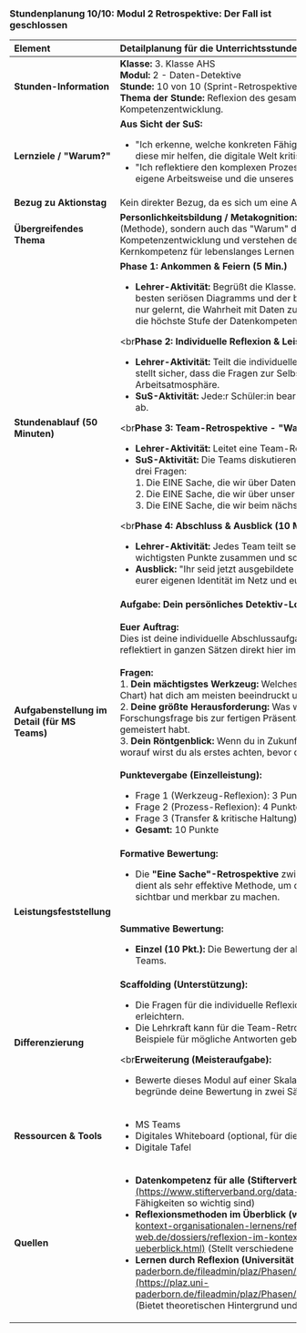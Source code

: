 ### **Stundenplanung 10/10: Modul 2 Retrospektive: Der Fall ist geschlossen**

| **Element** | **Detailplanung für die Unterrichtsstunde** |
| :--- | :--- |
| **Stunden-Information** | **Klasse:** 3. Klasse AHS<br>**Modul:** 2 - Daten-Detektive<br>**Stunde:** 10 von 10 (Sprint-Retrospektive)<br>**Thema der Stunde:** Reflexion des gesamten Forschungsprozesses und der eigenen Kompetenzentwicklung. |
| **Lernziele / "Warum?"** | **Aus Sicht der SuS:**<br><ul><li>"Ich erkenne, welche konkreten Fähigkeiten ich als Daten-Detektiv erworben habe und wie diese mir helfen, die digitale Welt kritischer und kompetenter zu verstehen."</li><li>"Ich reflektiere den komplexen Prozess von der Fragestellung bis zur Präsentation, um meine eigene Arbeitsweise und die unseres Teams für zukünftige Projekte zu optimieren."</li></ul> |
| **Bezug zu Aktionstag** | Kein direkter Bezug, da es sich um eine Abschlussreflexion handelt. |
| **Übergreifendes Thema** | **Personlichkeitsbildung / Metakognition:** Die SuS reflektieren nicht nur das Was (Inhalt) und Wie (Methode), sondern auch das "Warum" des Lernens. Sie bewerten ihre eigene Kompetenzentwicklung und verstehen den Transfer des Gelernten in andere Kontexte, was eine Kernkompetenz für lebenslanges Lernen darstellt. |
| **Stundenablauf (50 Minuten)** | **Phase 1: Ankommen & Feiern (5 Min.)**<br><ul><li>**Lehrer-Aktivität:** Begrüßt die Klasse. Zeigt an der digitalen Tafel eine Gegenüberstellung des besten seriösen Diagramms und der besten Manipulation aus den Vorstunden. "Ihr habt nicht nur gelernt, die Wahrheit mit Daten zu zeigen, sondern auch, wie man damit lügt. Damit habt ihr die höchste Stufe der Datenkompetenz erreicht. Heute schließen wir diesen Fall ab."</li></ul><br**Phase 2: Individuelle Reflexion & Leistungsfeststellung (20 Min.)**<br><ul><li>**Lehrer-Aktivität:** Teilt die individuelle Reflexionsaufgabe in MS Teams. Erklärt den Auftrag und stellt sicher, dass die Fragen zur Selbsteinschätzung klar sind. Sorgt für eine ruhige Arbeitsatmosphäre.</li><li>**SuS-Aktivität:** Jede:r Schüler:in bearbeitet die Aufgabe für sich und gibt sie direkt in MS Teams ab.</li></ul><br**Phase 3: Team-Retrospektive - "Was nehmen wir mit?" (15 Min.)**<br><ul><li>**Lehrer-Aktivität:** Leitet eine Team-Retrospektive mit der einfachen Methode "Eine Sache" an.</li><li>**SuS-Aktivität:** Die Teams diskutieren gemeinsam und einigen sich auf eine Antwort zu jeder der drei Fragen:<br>    1.  Die EINE Sache, die wir über Daten gelernt haben.<br>    2.  Die EINE Sache, die wir über unser Team gelernt haben.<br>    3.  Die EINE Sache, die wir beim nächsten Projekt anders machen.</li></ul><br**Phase 4: Abschluss & Ausblick (10 Min.)**<br><ul><li>**Lehrer-Aktivität:** Jedes Team teilt seine drei "EINE Sache"-Antworten. Die Lehrkraft fasst die wichtigsten Punkte zusammen und schließt das Modul ab.</li><li>**Ausblick:** "Ihr seid jetzt ausgebildete Daten-Detektive. Im nächsten Modul widmen wir uns eurer eigenen Identität im Netz und euren Rechten als digitale Bürger."</li></ul> |
| **Aufgabenstellung im Detail (für MS Teams)** | **Aufgabe: Dein persönliches Detektiv-Logbuch – Der Abschluss**<br><br>**Euer Auftrag:**<br>Dies ist deine individuelle Abschlussaufgabe. Beantworte die folgenden drei Fragen ehrlich und reflektiert in ganzen Sätzen direkt hier im Antwortfeld.<br><br>**Fragen:**<br>1.  **Dein mächtigstes Werkzeug:** Welches Excel-Werkzeug (Filtern, Sortieren, Pivot-Tabelle, Pivot-Chart) hat dich am meisten beeindruckt und warum?<br>2.  **Deine größte Herausforderung:** Was war der schwierigste Schritt im gesamten Prozess von der Forschungsfrage bis zur fertigen Präsentation? Beschreibe, wie du oder dein Team diese Hürde gemeistert habt.<br>3.  **Dein Röntgenblick:** Wenn du in Zukunft in den Nachrichten oder im Internet ein Diagramm siehst, worauf wirst du als erstes achten, bevor du der Darstellung glaubst?<br><br>**Punktevergabe (Einzelleistung):**<br><ul><li>Frage 1 (Werkzeug-Reflexion): 3 Punkte</li><li>Frage 2 (Prozess-Reflexion): 4 Punkte</li><li>Frage 3 (Transfer & kritische Haltung): 3 Punkte</li><li>**Gesamt:** 10 Punkte</li></ul> |
| **Leistungsfeststellung** | **Formative Bewertung:**<br><ul><li>Die **"Eine Sache"-Retrospektive** zwingt die Teams zur Priorisierung und Fokussierung. Sie dient als sehr effektive Methode, um die wichtigsten Lernerfahrungen des Moduls für alle sichtbar und merkbar zu machen.</li></ul><br>**Summative Bewertung:**<br><ul><li>**Einzel (10 Pkt.):** Die Bewertung der abgegebenen, individuellen Reflexionsaufgabe in MS Teams.</li></ul> |
| **Differenzierung** | **Scaffolding (Unterstützung):**<br><ul><li>Die Fragen für die individuelle Reflexion werden mit Satzanfängen versehen, um den Einstieg zu erleichtern.</li><li>Die Lehrkraft kann für die Team-Retrospektive die drei Fragen an die Tafel schreiben und Beispiele für mögliche Antworten geben.</li></ul><br**Erweiterung (Meisteraufgabe):**<br><ul><li>Bewerte dieses Modul auf einer Skala von 1-10 (1=langweilig, 10=super spannend) und begründe deine Bewertung in zwei Sätzen.</li></ul> |
| **Ressourcen & Tools** | <ul><li>MS Teams</li><li>Digitales Whiteboard (optional, für die Retrospektive)</li><li>Digitale Tafel</li></ul> |
| **Quellen**| <ul><li>**Datenkompetenz für alle (Stifterverband):** [https://www.stifterverband.org/data-literacy](https://www.stifterverband.org/data-literacy) (Erklärt, warum die in diesem Modul gelernten Fähigkeiten so wichtig sind)</li><li>**Reflexionsmethoden im Überblick (wb-web.de):** [https://wb-web.de/dossiers/reflexion-im-kontext-organisationalen-lernens/reflexionsmethoden-im-ueberblick.html](https://wb-web.de/dossiers/reflexion-im-kontext-organisationalen-lernens/reflexionsmethoden-im-ueberblick.html) (Stellt verschiedene Methoden zur Reflexion vor)</li><li>**Lernen durch Reflexion (Universität Paderborn):** [https://plaz.uni-paderborn.de/fileadmin/plaz/Phasen/Praxissemester/Portfolio/Reflexionshilfen_PLAZ_2018.pdf](https://plaz.uni-paderborn.de/fileadmin/plaz/Phasen/Praxissemester/Portfolio/Reflexionshilfen_PLAZ_2018.pdf) (Bietet theoretischen Hintergrund und Methoden zur Reflexion)</li></ul> |

